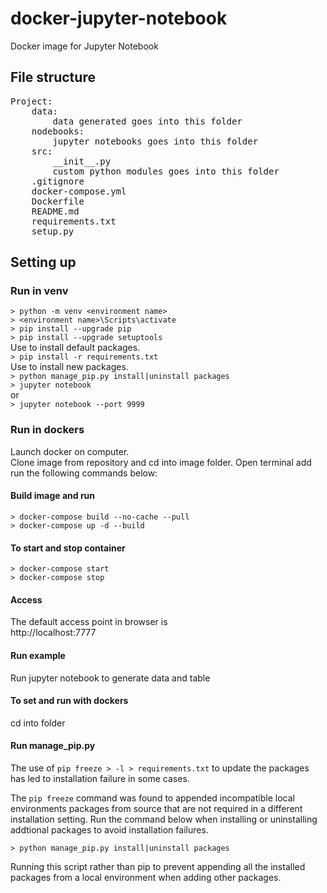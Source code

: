 # docker-jupyter-notebook
Docker image for Jupyter Notebook <br >

## File structure
<pre>
Project:
    data:
        data generated goes into this folder
    nodebooks:
        jupyter notebooks goes into this folder
    src:
        __init__.py
        custom python modules goes into this folder
    .gitignore
    docker-compose.yml
    Dockerfile
    README.md
    requirements.txt
    setup.py
</pre>
## Setting up
### Run in venv
`> python -m venv <environment name>` <br >
`> <environment name>\Scripts\activate` <br >
`> pip install --upgrade pip` <br > 
`> pip install --upgrade setuptools` <br >
Use to install default packages. <br >
`> pip install -r requirements.txt` <br >
Use to install new packages. <br >
`> python manage_pip.py install|uninstall packages` <br >
`> jupyter notebook` <br >
or <br >
`> jupyter notebook --port 9999`

### Run in dockers
Launch docker on computer.<br >
Clone image from repository and cd into image folder. Open terminal add run the following commands below: 
#### Build image and run
 `> docker-compose build --no-cache --pull` <br >
 `> docker-compose up -d --build` <br >

#### To start and stop container
 `> docker-compose start` <br >
 `> docker-compose stop` <br >
#### Access
The default access point in browser is <br >
http://localhost:7777 <br >

#### Run example
Run jupyter notebook to generate data and table

#### To set and run with dockers
cd into folder <br >

#### Run manage_pip.py
The use of `pip freeze > -l > requirements.txt` to update the packages has led to installation failure in some cases. <br >

The `pip freeze` command was found to appended incompatible local environments packages from source that are not required in a different installation setting. Run the command below when installing or uninstalling addtional packages to avoid installation failures. <br >

`> python manage_pip.py install|uninstall packages`

Running this script rather than pip to prevent appending all the installed packages from a local environment when adding other packages. <br >


